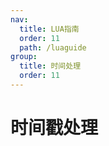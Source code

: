 ```yaml
---
nav:
  title: LUA指南
  order: 11
  path: /luaguide
group:
  title: 时间处理
  order: 11
---
```


# 时间戳处理
